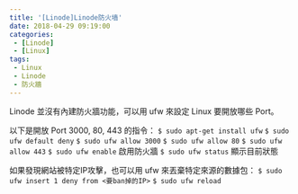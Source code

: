 ```yaml
---
title: '[Linode]Linode防火墙'
date: 2018-04-29 09:19:00
categories:
 - [Linode]
 - [Linux]
tags:
 - Linux
 - Linode
 - 防火牆
---
```

Linode 並沒有內建防火牆功能，可以用 ufw 來設定 Linux 要開放哪些 Port。

以下是開放 Port 3000, 80, 443 的指令：
`$ sudo apt-get install ufw`
`$ sudo ufw default deny`
`$ sudo ufw allow 3000`
`$ sudo ufw allow 80`
`$ sudo ufw allow 443`
`$ sudo ufw enable` 啟用防火牆
`$ sudo ufw status` 顯示目前狀態

如果發現網站被特定IP攻擊，也可以用 ufw 來丟棄特定來源的數據包：
`$ sudo ufw insert 1 deny from <要ban掉的IP>`
`$ sudo ufw reload`
